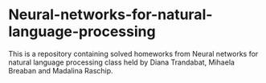 # Neural-networks-for-natural-language-processing
This is a repository containing solved homeworks from Neural networks for natural language processing class held by Diana Trandabat, Mihaela Breaban and Madalina Raschip.
